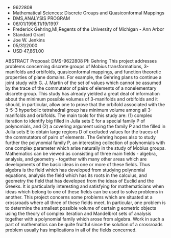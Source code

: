 
* 9622808
* Mathematical Sciences: Discrete Groups and Quasiconformal Mappings
* DMS,ANALYSIS PROGRAM
* 06/01/1996,11/19/1997
* Frederick Gehring,MI,Regents of the University of Michigan - Ann Arbor
* Standard Grant
* Joe W. Jenkins
* 05/31/2000
* USD 47,861.00

ABSTRACT Proposal: DMS-9622808 PI: Gehring This project addresses problems
concerning discrete groups of Mobius transformations, 3-manifolds and orbifolds,
quasiconformal mappings, and function theoretic properties of plane domains. For
example, the Gehring plans to continue a joint study with G. J. Martin of the
set of values which cannot be assumed by the trace of the commutator of pairs of
elements of a nonelementary discrete group. This study has already yielded a
great deal of information about the minimum possible volumes of 3-manifolds and
orbifolds and it should, in particular, allow one to prove that the orbifold
associated with the 3-5-3 hyperbolic tetrahedral group has minimum volume among
all 3-manifolds and orbifolds. The main tools for this study are: (1) complex
iteration to identify big filled in Julia sets E for a special family P of
polynomials, and (2) a covering argument using the family P and the filled in
Julia sets E to obtain large regions D of excluded values for the traces of the
commutators of pairs of elements. The Gehring hopes also to study further the
polynomial family P, an interesting collection of polynomials with one complex
parameter which arise naturally in the study of Mobius groups. Mathematics can
be viewed as consisting of three main fields - algebra, analysis, and geometry -
together with many other areas which are developments of the basic ideas in one
or more of these fields. Thus algebra is the field which has developed from
studying polynomial equations, analysis the field which has its roots in the
calculus, and geometry the field that has developed from the ideas of Euclid and
the Greeks. It is particularly interesting and satisfying for mathematicians
when ideas which belong to one of these fields can be used to solve problems in
another. This project concerns some problems which are situated at a crossroads
where all three of these fields meet. In particular, one problem is to determine
the smallest possible volume of certain g eometric objects using the theory of
complex iteration and Mandelbrot sets of analysis together with a polynomial
family which arose from algebra. Work in such a part of mathematics can be quite
fruitful since the solution of a crossroads problem usually has implications in
all of the fields concerned.
